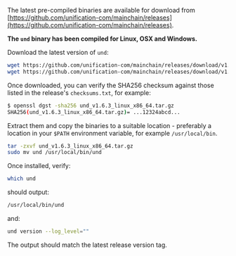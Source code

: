 The latest pre-compiled binaries are available for download from
[https://github.com/unification-com/mainchain/releases](https://github.com/unification-com/mainchain/releases).

**The `und` binary has been compiled for Linux, OSX and Windows.**

Download the latest version of `und`:

```bash
wget https://github.com/unification-com/mainchain/releases/download/v1.6.3/und_v1.6.3_linux_x86_64.tar.gz
wget https://github.com/unification-com/mainchain/releases/download/v1.6.3/checksums.txt
```

Once downloaded, you can verify the SHA256 checksum against those listed in the release's `checksums.txt`, for example:

```bash
$ openssl dgst -sha256 und_v1.6.3_linux_x86_64.tar.gz
SHA256(und_v1.6.3_linux_x86_64.tar.gz)= ...12324abcd...
```

Extract them and copy the binaries to a suitable location - preferably a location in your `$PATH` environment variable,
for example `/usr/local/bin`.

```bash
tar -zxvf und_v1.6.3_linux_x86_64.tar.gz
sudo mv und /usr/local/bin/und
```

Once installed, verify:

```bash
which und
```

should output:

```bash
/usr/local/bin/und
```

and:

```bash
und version --log_level=""
```

The output should match the latest release version tag.

